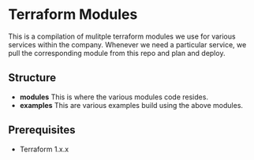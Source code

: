 # Terraform Modules
This is a compilation of mulitple terraform modules we use for various services within the company. Whenever we need a particular service, we pull the corresponding module from this repo and plan and deploy.

## Structure
- **modules**
This is where the various modules code resides.
- **examples**
This are various examples build using the above modules.

## Prerequisites
- Terraform 1.x.x